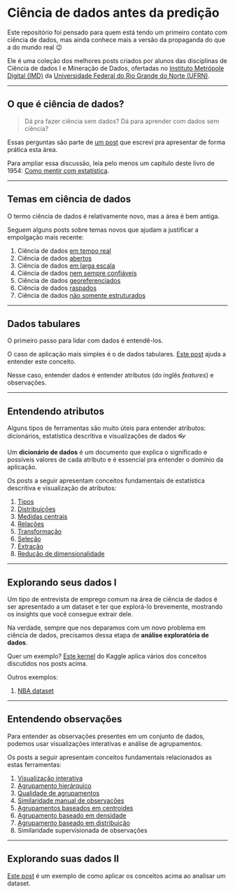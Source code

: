 ﻿# Ciência de dados antes da predição

Este repositório foi pensado para quem está tendo um primeiro contato com ciência de dados, mas ainda conhece mais a versão da propaganda do que a do mundo real 😉

Ele é uma coleção dos melhores posts criados por alunos das disciplinas de Ciência de dados I e Mineração de Dados, ofertadas no [Instituto Metrópole Digital (IMD)](https://imd.ufrn.br) da [Universidade Federal do Rio Grande do Norte (UFRN)](https://ufrn.br).

---

## O que é ciência de dados?

> Dá pra fazer ciência sem dados? Dá para aprender com dados sem ciência?

Essas perguntas são parte de [um post](https://medium.com/@leobezerra_90682/the-first-day-at-ds101-b905a14da73) que escrevi pra apresentar de forma prática esta área.

Para ampliar essa discussão, leia pelo menos um capítulo deste livro de 1954: [Como mentir com estatística](https://www.intrinseca.com.br/livro/624/).

---

## Temas em ciência de dados

O termo ciência de dados é relativamente novo, mas a área é bem antiga.

Seguem alguns posts sobre temas novos que ajudam a justificar a empolgação mais recente: 

1. Ciência de dados [em tempo real](https://medium.com/@danilommgalvao/ciência-de-dados-em-tempo-real-1430da6c969e)
1. Ciência de dados [abertos](https://medium.com/@pedroarthurmf/uma-introdução-ao-conceito-de-dados-abertos-9ebfc176e24)
1. Ciência de dados [em larga escala](https://medium.com/@joomendes/ciência-de-dados-em-larga-escala-19cec9f02b9d)
1. Ciência de dados [nem sempre confiáveis](https://medium.com/dados-nem-sempre-confiáveis-são-confiáveis/ciência-de-dados-nem-sempre-confiáveis-1ab682214957?sk=50db9f743238b6e996055613924e6dc0)
1. Ciência de dados [georeferenciados](https://medium.com/@kaioh95/projeto-sobre-ciência-de-dados-georreferenciados-5bd0d98d5456)
1. Ciência de dados [raspados](https://medium.com/@nicolas.limaverde/web-scraping-101-5a81d746b469) 
1. Ciência de dados [não somente estruturados](https://medium.com/@magusklutus/projeto-sobre-ciência-de-dados-não-estruturados-414696970b21)

---

## Dados tabulares

O primeiro passo para lidar com dados é entendê-los.

O caso de aplicação mais simples é o de dados tabulares. [Este post](https://medium.com/@leobezerra_90682/tabs-commas-and-dataframes-187adf928654) ajuda a entender este conceito.

Nesse caso, entender dados é entender atributos (do inglês *features*) e observações. 

---

## Entendendo atributos

Alguns tipos de ferramentas são muito úteis para entender atributos: dicionários, estatística descritiva e visualizações de dados 👓

Um **dicionário de dados** é um documento que explica o significado e possíveis valores de cada atributo e é essencial pra entender o domínio da aplicação.

Os posts a seguir apresentam conceitos fundamentais de estatística descritiva e visualização de atributos: 

1. [Tipos](https://medium.com/@will.lucen4/tipos-de-atributos-e-dados-7d89f47b4c8d)
1. [Distribuições](https://medium.com/@magusklutus/tipos-de-distribuições-e-representações-d98cee78beed)
1. [Medidas centrais](https://medium.com/@bulcao1998/medidas-centrais-e-boxplot-2a5330d0b331)
1. [Relações](https://medium.com/relações-entre-dados/relações-entre-dados-bc8329f02cea)
1. [Transformação](https://medium.com/@nicolas.limaverde/transformação-de-dados-c19901c98f75)
1. [Seleção](https://medium.com/@airtonneto/seleção-de-atributos-para-data-science-e-machine-learning-2842c63fc59f)
1. [Extração](https://medium.com/@gilneyjnr/extração-de-características-ciência-de-dados-dd041bcff72b)
1. [Redução de dimensionalidade](https://medium.com/@lucasgmpaiva1/redução-de-dimensionalidade-6b98b360ff6a)

--- 

## Explorando seus dados I

Um tipo de entrevista de emprego comum na área de ciência de dados é ser apresentado a um dataset e ter que explorá-lo brevemente, mostrando os insights que você consegue extrair dele.

Na verdade, sempre que nos deparamos com um novo problema em ciência de dados, precisamos dessa etapa de **análise exploratória de dados**.

Quer um exemplo? [Este kernel](https://www.kaggle.com/serigne/stacked-regressions-top-4-on-leaderboard) do Kaggle aplica vários dos conceitos discutidos nos posts acima.

Outros exemplos:

1. [NBA dataset](https://medium.com/@will.lucena/nba-dataset-analise-explorat%C3%B3ria-de-dados-eda-335225991ac2)
---

## Entendendo observações

Para entender as observações presentes em um conjunto de dados, podemos usar visualizações interativas e análise de agrupamentos. 

Os posts a seguir apresentam conceitos fundamentais relacionados as estas ferramentas:

1. [Visualização interativa](https://medium.com/@moises.catonio/uma-breve-introdu%C3%A7%C3%A3o-%C3%A0-visualiza%C3%A7%C3%A3o-de-dados-interativa-dd516fe1f478)
1. [Agrupamento hierárquico](https://medium.com/@will.lucena/agrupamento-hier%C3%A1rquico-329e30a9f32d)
1. [Qualidade de agrupamentos](https://medium.com/@gilneyjnr/qualidade-de-agrupamentos-ci%C3%AAncia-de-dados-4b1176bef5e5)
1. [Similaridade manual de observações](https://medium.com/@iuricpaiva_3212/similaridade-manual-de-observa%C3%A7%C3%B5es-9e18897fe7b5)
1. [Agrupamentos baseados em centroides](https://medium.com/@magusklutus/agrupamentos-baseados-em-centroides-69d45281003a)
1. [Agrupamento baseado em densidade](https://medium.com/@joomendes/agrupamento-baseado-em-densidade-1a9212692a41)
1. [Agrupamento baseado em distribuição](https://colab.research.google.com/drive/1uoMsQ3Zl7vM2jOBldA28WOfyH0eeqDKz)
1. Similaridade supervisionada de observações

---

## Explorando suas dados II

[Este post](https://medium.com/@leobezerra_90682/clustering-in-detail-b439f31c56b7?sk=05025c2eb3d2b101ac693a8ce013dd3b) é um exemplo de como aplicar os conceitos acima ao analisar um dataset. 

